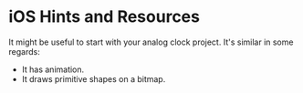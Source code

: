 # iOS Hints and Resources

It might be useful to start with your analog clock project. It's similar in
some regards:

* It has animation.
* It draws primitive shapes on a bitmap.


